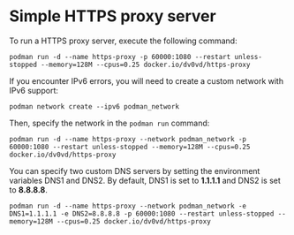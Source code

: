 # Simple HTTPS proxy server
To run a HTTPS proxy server, execute the following command:
```
podman run -d --name https-proxy -p 60000:1080 --restart unless-stopped --memory=128M --cpus=0.25 docker.io/dv0vd/https-proxy
```
If you encounter IPv6 errors, you will need to create a custom network with IPv6 support:
```
podman network create --ipv6 podman_network
```
Then, specify the network in the `podman run` command:
```
podman run -d --name https-proxy --network podman_network -p 60000:1080 --restart unless-stopped --memory=128M --cpus=0.25 docker.io/dv0vd/https-proxy
```
You can specify two custom DNS servers by setting the environment variables DNS1 and DNS2. By default, DNS1 is set to **1.1.1.1** and DNS2 is set to **8.8.8.8**.
```
podman run -d --name https-proxy --network podman_network -e DNS1=1.1.1.1 -e DNS2=8.8.8.8 -p 60000:1080 --restart unless-stopped --memory=128M --cpus=0.25 docker.io/dv0vd/https-proxy
```